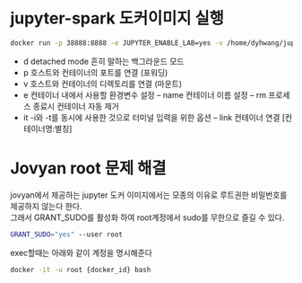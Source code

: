 # jupyter-spark 도커이미지 실행
```bash
docker run -p 38888:8888 -e JUPYTER_ENABLE_LAB=yes -v /home/dyhwang/jupyter:/home/jupyter --name dyhwang-jupyter jupyter/pyspark-notebook
```

- d	detached mode 흔히 말하는 백그라운드 모드
- p	호스트와 컨테이너의 포트를 연결 (포워딩)
- v	호스트와 컨테이너의 디렉토리를 연결 (마운트)
- e	컨테이너 내에서 사용할 환경변수 설정
– name	컨테이너 이름 설정
– rm	프로세스 종료시 컨테이너 자동 제거
- it	-i와 -t를 동시에 사용한 것으로 터미널 입력을 위한 옵션
– link	컨테이너 연결 [컨테이너명:별칭]

# Jovyan root 문제 해결
jovyan에서 제공하는 jupyter 도커 이미지에서는 모종의 이유로 루트권한 비밀번호를 제공하지 않는다 한다.<br>
그래서 GRANT_SUDO를 활성화 하여 root계정에서 sudo를 무한으로 즐길 수 있다.
```bash
GRANT_SUDO="yes" --user root
```
exec할때는 아래와 같이 계정을 명시해준다
```bash
docker -it -u root {docker_id} bash
```